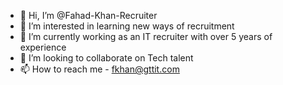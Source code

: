 - 👋 Hi, I’m @Fahad-Khan-Recruiter
- 👀 I’m interested in learning new ways of recruitment
- 🌱 I’m currently working as an IT recruiter with over 5 years of experience
- 💞️ I’m looking to collaborate on Tech talent 
- 📫 How to reach me - fkhan@gttit.com

<!---
Fahad-Khan-Recruiter/Fahad-Khan-Recruiter is a ✨ special ✨ repository because its `README.md` (this file) appears on your GitHub profile.
You can click the Preview link to take a look at your changes.
--->
